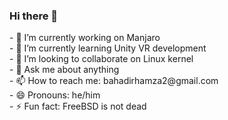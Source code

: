 ### Hi there 👋

<!--
**bahadir-hamza/bahadir-hamza** is a ✨ _special_ ✨ repository because its `README.md` (this file) appears on your GitHub profile.

Here are some ideas to get you started: --!>

 - 🔭 I’m currently working on Manjaro </br>
 - 🌱 I’m currently learning Unity VR development </br>
 - 👯 I’m looking to collaborate on Linux kernel </br>
 <!-- - 🤔 I’m looking for help with ... --!>
 - 💬 Ask me about anything </br>
 - 📫 How to reach me: bahadirhamza2@gmail.com </br>
 - 😄 Pronouns: he/him </br>
 - ⚡ Fun fact: FreeBSD is not dead </br>
